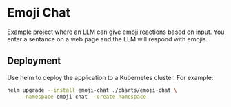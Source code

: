 # Emoji Chat
Example project where an LLM can give emoji reactions based on input. You enter a sentance on a web page and the LLM will respond with emojis.

## Deployment

Use helm to deploy the application to a Kubernetes cluster. For example:

```bash
helm upgrade --install emoji-chat ./charts/emoji-chat \
    --namespace emoji-chat --create-namespace
```
